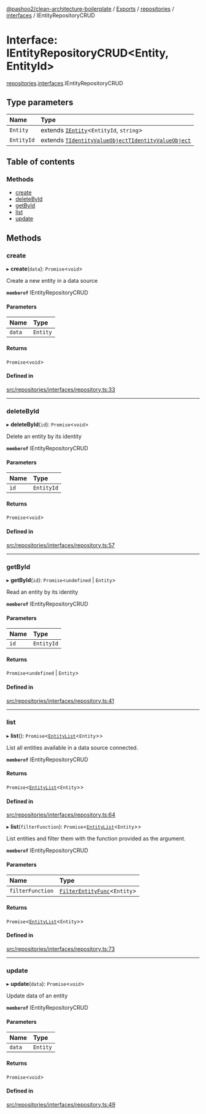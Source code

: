 [@pashoo2/clean-architecture-boilerplate](../README.md) / [Exports](../modules.md) / [repositories](../modules/repositories.md) / [interfaces](../modules/repositories.interfaces.md) / IEntityRepositoryCRUD

# Interface: IEntityRepositoryCRUD<Entity, EntityId\>

[repositories](../modules/repositories.md).[interfaces](../modules/repositories.interfaces.md).IEntityRepositoryCRUD

## Type parameters

| Name | Type |
| :------ | :------ |
| `Entity` | extends [`IEntity`](entities.interfaces.ientity.md)<`EntityId`, `string`\> |
| `EntityId` | extends [`TIdentityValueObject`](../modules/valueobject.interfaces.md#tidentityvalueobject)[`TIdentityValueObject`](../modules/valueobject.interfaces.md#tidentityvalueobject) |

## Table of contents

### Methods

- [create](repositories.interfaces.ientityrepositorycrud.md#create)
- [deleteById](repositories.interfaces.ientityrepositorycrud.md#deletebyid)
- [getById](repositories.interfaces.ientityrepositorycrud.md#getbyid)
- [list](repositories.interfaces.ientityrepositorycrud.md#list)
- [update](repositories.interfaces.ientityrepositorycrud.md#update)

## Methods

### create

▸ **create**(`data`): `Promise`<`void`\>

Create a new entity in a data source

**`memberof`** IEntityRepositoryCRUD

#### Parameters

| Name | Type |
| :------ | :------ |
| `data` | `Entity` |

#### Returns

`Promise`<`void`\>

#### Defined in

[src/repositories/interfaces/repository.ts:33](https://github.com/pashoo2/clean-architecture-boilerplate/blob/741b3a2/src/repositories/interfaces/repository.ts#L33)

___

### deleteById

▸ **deleteById**(`id`): `Promise`<`void`\>

Delete an entity by its identity

**`memberof`** IEntityRepositoryCRUD

#### Parameters

| Name | Type |
| :------ | :------ |
| `id` | `EntityId` |

#### Returns

`Promise`<`void`\>

#### Defined in

[src/repositories/interfaces/repository.ts:57](https://github.com/pashoo2/clean-architecture-boilerplate/blob/741b3a2/src/repositories/interfaces/repository.ts#L57)

___

### getById

▸ **getById**(`id`): `Promise`<`undefined` \| `Entity`\>

Read an entity by its identity

**`memberof`** IEntityRepositoryCRUD

#### Parameters

| Name | Type |
| :------ | :------ |
| `id` | `EntityId` |

#### Returns

`Promise`<`undefined` \| `Entity`\>

#### Defined in

[src/repositories/interfaces/repository.ts:41](https://github.com/pashoo2/clean-architecture-boilerplate/blob/741b3a2/src/repositories/interfaces/repository.ts#L41)

___

### list

▸ **list**(): `Promise`<[`EntityList`](../modules/repositories.interfaces.md#entitylist)<`Entity`\>\>

List all entities available in a data source connected.

**`memberof`** IEntityRepositoryCRUD

#### Returns

`Promise`<[`EntityList`](../modules/repositories.interfaces.md#entitylist)<`Entity`\>\>

#### Defined in

[src/repositories/interfaces/repository.ts:64](https://github.com/pashoo2/clean-architecture-boilerplate/blob/741b3a2/src/repositories/interfaces/repository.ts#L64)

▸ **list**(`filterFunction`): `Promise`<[`EntityList`](../modules/repositories.interfaces.md#entitylist)<`Entity`\>\>

List entities and filter them with the function provided
as the argument.

**`memberof`** IEntityRepositoryCRUD

#### Parameters

| Name | Type |
| :------ | :------ |
| `filterFunction` | [`FilterEntityFunc`](../modules/repositories.interfaces.md#filterentityfunc)<`Entity`\> |

#### Returns

`Promise`<[`EntityList`](../modules/repositories.interfaces.md#entitylist)<`Entity`\>\>

#### Defined in

[src/repositories/interfaces/repository.ts:73](https://github.com/pashoo2/clean-architecture-boilerplate/blob/741b3a2/src/repositories/interfaces/repository.ts#L73)

___

### update

▸ **update**(`data`): `Promise`<`void`\>

Update data of an entity

**`memberof`** IEntityRepositoryCRUD

#### Parameters

| Name | Type |
| :------ | :------ |
| `data` | `Entity` |

#### Returns

`Promise`<`void`\>

#### Defined in

[src/repositories/interfaces/repository.ts:49](https://github.com/pashoo2/clean-architecture-boilerplate/blob/741b3a2/src/repositories/interfaces/repository.ts#L49)
